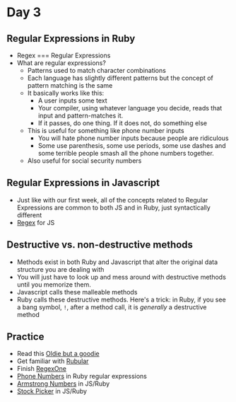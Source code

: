 Day 3
=======================
Regular Expressions in Ruby
--------------------------------
* Regex === Regular Expressions
* What are regular expressions?
	* Patterns used to match character combinations
	* Each language has slightly different patterns but the concept of pattern matching is the same
	* It basically works like this:
		* A user inputs some text
		* Your compiler, using whatever language you decide, reads that input and pattern-matches it.
		* If it passes, do one thing. If it does not, do something else
	* This is useful for something like phone number inputs
		* You will hate phone number inputs because people are ridiculous
		* Some use parenthesis, some use periods, some use dashes and some terrible people smash all the phone numbers together.
	* Also useful for social security numbers

Regular Expressions in Javascript
--------------------------------
* Just like with our first week, all of the concepts related to Regular Expressions are common to both JS and in Ruby, just syntactically different
* [Regex](https://developer.mozilla.org/en-US/docs/Web/JavaScript/Guide/Regular_Expressions) for JS

Destructive vs. non-destructive methods
--------------------------------------------
* Methods exist in both Ruby and Javascript that alter the original data structure you are dealing with
* You will just have to look up and mess around with destructive methods until you memorize them.
* Javascript calls these malleable methods
* Ruby calls these destructive methods. Here's a trick: in Ruby, if you see a bang symbol, `!`, after a method call, it is _generally_ a destructive method


Practice
--------
* Read this [Oldie but a goodie](https://blog.codinghorror.com/regular-expressions-now-you-have-two-problems/)
* Get familiar with [Rubular](http://rubular.com/)
* Finish [RegexOne](https://regexone.com/)
* [Phone Numbers](https://github.com/CodePlatoon/validate-phone) in Ruby regular expressions
* [Armstrong Numbers](https://github.com/CodePlatoon/armstrong) in JS/Ruby
* [Stock Picker](https://github.com/CodePlatoon/stockpicker) in JS/Ruby
